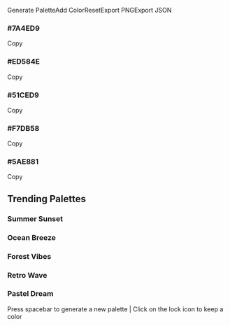 Generate PaletteAdd ColorResetExport PNGExport JSON

### \#7A4ED9

Copy

### \#ED584E

Copy

### \#51CED9

Copy

### \#F7DB58

Copy

### \#5AE881

Copy

## Trending Palettes

### Summer Sunset

### Ocean Breeze

### Forest Vibes

### Retro Wave

### Pastel Dream

Press spacebar to generate a new palette \| Click on the lock icon to keep a color